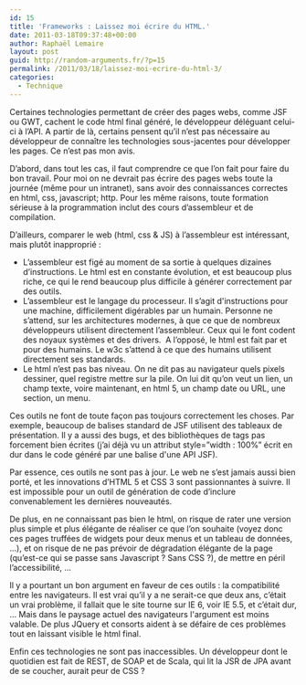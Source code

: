 ```yaml
---
id: 15
title: 'Frameworks : Laissez moi écrire du HTML.'
date: 2011-03-18T09:37:48+00:00
author: Raphaël Lemaire
layout: post
guid: http://random-arguments.fr/?p=15
permalink: /2011/03/18/laissez-moi-ecrire-du-html-3/
categories:
  - Technique
---
```

Certaines technologies permettant de créer des pages webs, comme JSF ou GWT, cachent le code html final généré, le développeur déléguant celui-ci à l’API. A partir de là, certains pensent qu’il n’est pas nécessaire au développeur de connaître les technologies sous-jacentes pour développer les pages. Ce n’est pas mon avis.

D’abord, dans tout les cas, il faut comprendre ce que l’on fait pour faire du bon travail. Pour moi on ne devrait pas écrire des pages webs toute la journée (même pour un intranet), sans avoir des connaissances correctes en html, css, javascript; http. Pour les même raisons, toute formation sérieuse à la programmation inclut des cours d’assembleur et de compilation.

D’ailleurs, comparer le web (html, css & JS) à l’assembleur est intéressant, mais plutôt inapproprié :

  * L’assembleur est figé au moment de sa sortie à quelques dizaines d’instructions. Le html est en constante évolution, et est beaucoup plus riche, ce qui le rend beaucoup plus difficile à générer correctement par des outils.
  * L’assembleur est le langage du processeur. Il s’agit d'instructions pour une machine, difficilement digérables par un humain. Personne ne s’attend, sur les architectures modernes, à que ce que de nombreux développeurs utilisent directement l’assembleur. Ceux qui le font codent des noyaux systèmes et des drivers.  A l’opposé, le html est fait par et pour des humains. Le w3c s’attend à ce que des humains utilisent directement ses standards.
  * Le html n’est pas bas niveau. On ne dit pas au navigateur quels pixels dessiner, quel registre mettre sur la pile. On lui dit qu’on veut un lien, un champ texte, voire maintenant, en html 5, un champ date ou URL, une section, un menu.

Ces outils ne font de toute façon pas toujours correctement les choses. Par exemple, beaucoup de balises standard de JSF utilisent des tableaux de présentation. Il y a aussi des bugs, et des bibliothèques de tags pas forcement bien écrites (j’ai déjà vu un attribut style=”width : 100%” écrit en dur dans le code généré par une balise d'une API JSF).

Par essence, ces outils ne sont pas à jour. Le web ne s’est jamais aussi bien porté, et les innovations d’HTML 5 et CSS 3 sont passionnantes à suivre. Il est impossible pour un outil de génération de code d’inclure convenablement les dernières nouveautés.

De plus, en ne connaissant pas bien le html, on risque de rater une version plus simple et plus élégante de réaliser ce que l’on souhaite (voyez donc ces pages truffées de widgets pour deux menus et un tableau de données, …), et on risque de ne pas prévoir de dégradation élégante de la page (qu’est-ce qui se passe sans Javascript ? Sans CSS ?), de mettre en péril l’accessibilité, &#8230;

Il y a pourtant un bon argument en faveur de ces outils : la compatibilité entre les navigateurs. Il est vrai qu’il y a ne serait-ce que deux ans, c’était un vrai problème, il fallait que le site tourne sur IE 6, voir IE 5.5, et c’était dur, … Mais dans le paysage actuel des navigateurs l'argument est moins valable. De plus JQuery et consorts aident à se défaire de ces problèmes tout en laissant visible le html final.

Enfin ces technologies ne sont pas inaccessibles. Un développeur dont le quotidien est fait de REST, de SOAP et de Scala, qui lit la JSR de JPA avant de se coucher, aurait peur de CSS ?